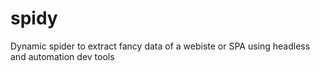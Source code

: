 # spidy
Dynamic spider to extract fancy data of a webiste or SPA using headless and automation dev tools
